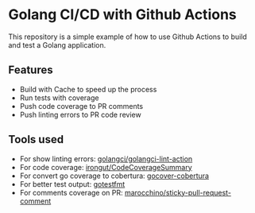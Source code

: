 # Golang CI/CD with Github Actions


This repository is a simple example of how to use Github Actions to build and test a Golang application.

## Features

- Build with Cache to speed up the process
- Run tests with coverage
- Push code coverage to PR comments
- Push linting errors to PR code review

## Tools used

- For show linting errors: [golangci/golangci-lint-action](https://github.com/golangci/golangci-lint-action)
- For code coverage: [irongut/CodeCoverageSummary](https://github.com/irongut/CodeCoverageSummary)
- For convert go coverage to cobertura: [gocover-cobertura](https://github.com/boumenot/gocover-cobertura)
- For better test output: [gotestfmt](https://github.com/gotesttools/gotestfmt)
- For comments coverage on PR: [marocchino/sticky-pull-request-comment](https://github.com/marocchino/sticky-pull-request-comment)
